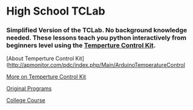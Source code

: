 # High School TCLab
### Simplified Version of the TCLab. No background knowledge needed. These lessons teach you python interactively from beginners level using the [Temperture Control Kit](http://apmonitor.com/pdc/index.php/Main/ArduinoTemperatureControl).


[About Temperture Control Kit](http://apmonitor.com/pdc/index.php/Main/ArduinoTemperatureControl

[More on Temperture Control Kit](https://github.com/APMonitor/arduino/blob/master/README.md)

[Original Programs](https://github.com/APMonitor/arduino)

[College Course](https://github.com/APMonitor/learn_python)
